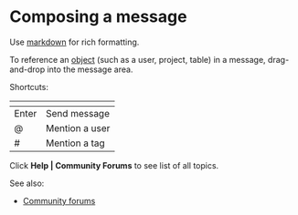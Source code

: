 <!-- TITLE: Chat -->
<!-- SUBTITLE: -->

# Composing a message

Use [markdown](../overview/markdown.md) for rich formatting.

To reference an [object](../overview/objects.md) (such as a user, project, table) in a message, drag-and-drop into the
message area.

Shortcuts:

| []()  |                |
|-------|----------------|
| Enter | Send message   |
| @     | Mention a user |
| #     | Mention a tag  |

Click **Help | Community Forums** to see list of all topics.

See also:

* [Community forums](forum.md)
